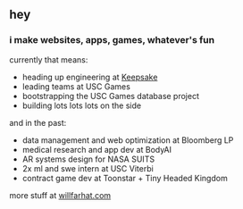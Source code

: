 ## hey

### i make websites, apps, games, whatever's fun

currently that means:
* heading up engineering at [Keepsake](hellokeepsake.com)
* leading teams at USC Games
* bootstrapping the USC Games database project
* building lots lots lots on the side

and in the past:
* data management and web optimization at Bloomberg LP
* medical research and app dev at BodyAI
* AR systems design for NASA SUITS
* 2x ml and swe intern at USC Viterbi
* contract game dev at Toonstar + Tiny Headed Kingdom

more stuff at [willfarhat.com](willfarhat.com)
